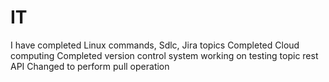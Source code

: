 # IT
I have completed Linux commands, Sdlc, Jira topics
Completed Cloud computing
Completed version control system
working on testing topic
rest API
Changed to perform pull operation

